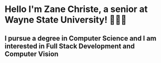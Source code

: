 # Hello I'm Zane Christe, a senior at Wayne State University! 🙋🏽‍♂️

## I pursue a degree in Computer Science and I am interested in Full Stack Development and Computer Vision

<!---
xp-squared/xp-squared is a ✨ special ✨ repository because its `README.md` (this file) appears on your GitHub profile.
You can click the Preview link to take a look at your changes.
--->
